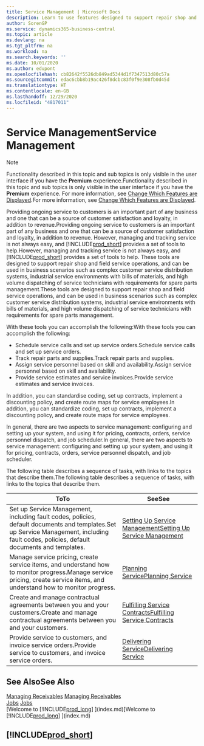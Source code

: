 ```yaml
---
title: Service Management | Microsoft Docs
description: Learn to use features designed to support repair shop and field service operations.
author: SorenGP
ms.service: dynamics365-business-central
ms.topic: article
ms.devlang: na
ms.tgt_pltfrm: na
ms.workload: na
ms.search.keywords: ''
ms.date: 10/01/2020
ms.author: edupont
ms.openlocfilehash: cb82642f5526db849ad5344d1f7347513d80c57a
ms.sourcegitcommit: edac6cbb8b19ac426f8dcbc83f0f9e308fb0d45d
ms.translationtype: HT
ms.contentlocale: en-GB
ms.lasthandoff: 12/29/2020
ms.locfileid: "4817011"
---
```

# <a name="service-management"></a><span data-ttu-id="4a153-103">Service Management</span><span class="sxs-lookup"><span data-stu-id="4a153-103">Service Management</span></span>
> [!NOTE]
> <span data-ttu-id="4a153-104">Functionality described in this topic and sub topics is only visible in the user interface if you have the **Premium** experience.</span><span class="sxs-lookup"><span data-stu-id="4a153-104">Functionality described in this topic and sub topics is only visible in the user interface if you have the **Premium** experience.</span></span> <span data-ttu-id="4a153-105">For more information, see [Change Which Features are Displayed](ui-experiences.md).</span><span class="sxs-lookup"><span data-stu-id="4a153-105">For more information, see [Change Which Features are Displayed](ui-experiences.md).</span></span>

<span data-ttu-id="4a153-106">Providing ongoing service to customers is an important part of any business and one that can be a source of customer satisfaction and loyalty, in addition to revenue.</span><span class="sxs-lookup"><span data-stu-id="4a153-106">Providing ongoing service to customers is an important part of any business and one that can be a source of customer satisfaction and loyalty, in addition to revenue.</span></span> <span data-ttu-id="4a153-107">However, managing and tracking service is not always easy, and [!INCLUDE[prod_short](includes/prod_short.md)] provides a set of tools to help.</span><span class="sxs-lookup"><span data-stu-id="4a153-107">However, managing and tracking service is not always easy, and [!INCLUDE[prod_short](includes/prod_short.md)] provides a set of tools to help.</span></span> <span data-ttu-id="4a153-108">These tools are designed to support repair shop and field service operations, and can be used in business scenarios such as complex customer service distribution systems, industrial service environments with bills of materials, and high volume dispatching of service technicians with requirements for spare parts management.</span><span class="sxs-lookup"><span data-stu-id="4a153-108">These tools are designed to support repair shop and field service operations, and can be used in business scenarios such as complex customer service distribution systems, industrial service environments with bills of materials, and high volume dispatching of service technicians with requirements for spare parts management.</span></span>  

 <span data-ttu-id="4a153-109">With these tools you can accomplish the following:</span><span class="sxs-lookup"><span data-stu-id="4a153-109">With these tools you can accomplish the following:</span></span>  

* <span data-ttu-id="4a153-110">Schedule service calls and set up service orders.</span><span class="sxs-lookup"><span data-stu-id="4a153-110">Schedule service calls and set up service orders.</span></span>  
* <span data-ttu-id="4a153-111">Track repair parts and supplies.</span><span class="sxs-lookup"><span data-stu-id="4a153-111">Track repair parts and supplies.</span></span>  
* <span data-ttu-id="4a153-112">Assign service personnel based on skill and availability.</span><span class="sxs-lookup"><span data-stu-id="4a153-112">Assign service personnel based on skill and availability.</span></span>  
* <span data-ttu-id="4a153-113">Provide service estimates and service invoices.</span><span class="sxs-lookup"><span data-stu-id="4a153-113">Provide service estimates and service invoices.</span></span>  

<span data-ttu-id="4a153-114">In addition, you can standardise coding, set up contracts, implement a discounting policy, and create route maps for service employees.</span><span class="sxs-lookup"><span data-stu-id="4a153-114">In addition, you can standardize coding, set up contracts, implement a discounting policy, and create route maps for service employees.</span></span>  

<span data-ttu-id="4a153-115">In general, there are two aspects to service management: configuring and setting up your system, and using it for pricing, contracts, orders, service personnel dispatch, and job scheduler.</span><span class="sxs-lookup"><span data-stu-id="4a153-115">In general, there are two aspects to service management: configuring and setting up your system, and using it for pricing, contracts, orders, service personnel dispatch, and job scheduler.</span></span>  

<span data-ttu-id="4a153-116">The following table describes a sequence of tasks, with links to the topics that describe them.</span><span class="sxs-lookup"><span data-stu-id="4a153-116">The following table describes a sequence of tasks, with links to the topics that describe them.</span></span>   

|<span data-ttu-id="4a153-117">**To**</span><span class="sxs-lookup"><span data-stu-id="4a153-117">**To**</span></span>|<span data-ttu-id="4a153-118">**See**</span><span class="sxs-lookup"><span data-stu-id="4a153-118">**See**</span></span>|  
|------------|-------------|  
|<span data-ttu-id="4a153-119">Set up Service Management, including fault codes, policies, default documents and templates.</span><span class="sxs-lookup"><span data-stu-id="4a153-119">Set up Service Management, including fault codes, policies, default documents and templates.</span></span>|[<span data-ttu-id="4a153-120">Setting Up Service Management</span><span class="sxs-lookup"><span data-stu-id="4a153-120">Setting Up Service Management</span></span>](service-setup-service.md)|  
|<span data-ttu-id="4a153-121">Manage service pricing, create service items, and understand how to monitor progress.</span><span class="sxs-lookup"><span data-stu-id="4a153-121">Manage service pricing, create service items, and understand how to monitor progress.</span></span>|[<span data-ttu-id="4a153-122">Planning Service</span><span class="sxs-lookup"><span data-stu-id="4a153-122">Planning Service</span></span>](service-plan-service.md)|  
|<span data-ttu-id="4a153-123">Create and manage contractual agreements between you and your customers.</span><span class="sxs-lookup"><span data-stu-id="4a153-123">Create and manage contractual agreements between you and your customers.</span></span>|[<span data-ttu-id="4a153-124">Fulfilling Service Contracts</span><span class="sxs-lookup"><span data-stu-id="4a153-124">Fulfilling Service Contracts</span></span>](service-fulfill-service-contracts.md)|  
|<span data-ttu-id="4a153-125">Provide service to customers, and invoice service orders.</span><span class="sxs-lookup"><span data-stu-id="4a153-125">Provide service to customers, and invoice service orders.</span></span>|[<span data-ttu-id="4a153-126">Delivering Service</span><span class="sxs-lookup"><span data-stu-id="4a153-126">Delivering Service</span></span>](service-deliver-service.md)|  

## <a name="see-also"></a><span data-ttu-id="4a153-127">See Also</span><span class="sxs-lookup"><span data-stu-id="4a153-127">See Also</span></span>  
<span data-ttu-id="4a153-128">[Managing Receivables](receivables-manage-receivables.md) </span><span class="sxs-lookup"><span data-stu-id="4a153-128">[Managing Receivables](receivables-manage-receivables.md) </span></span>  
<span data-ttu-id="4a153-129">[Jobs](projects-how-create-jobs.md) </span><span class="sxs-lookup"><span data-stu-id="4a153-129">[Jobs](projects-how-create-jobs.md) </span></span>  
<span data-ttu-id="4a153-130">[Welcome to [!INCLUDE[prod_long](includes/prod_long.md)] ](index.md)</span><span class="sxs-lookup"><span data-stu-id="4a153-130">[Welcome to [!INCLUDE[prod_long](includes/prod_long.md)] ](index.md)</span></span>

## [!INCLUDE[prod_short](includes/free_trial_md.md)]  
